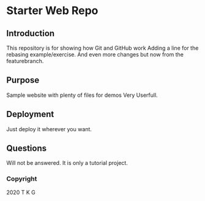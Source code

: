 # Starter Web Repo

## Introduction

This repository is for showing how Git and GitHub work
Adding a line for the rebasing example/exercise.
And even more changes but now from the featurebranch.

## Purpose

Sample website with plenty of files for demos Very Userfull.

## Deployment

Just deploy it wherever you want.

## Questions

Will not be answered. It is only a tutorial project.

### Copyright

2020 T K G